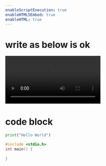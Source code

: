 ```yaml
---
enableScriptExecution: true
enableHTML5Embed: true
enableHTML: true
---
```


# write as below is ok

<video controls>
  <source src="videodemo.mp4" type="video/mp4">
  Your browser does not support the video tag.
</video>

# code block

```python {cmd=true}
print("Hello World")
```

```C {cmd=true}
#include <stdio.h>
int main() {
    
}
```